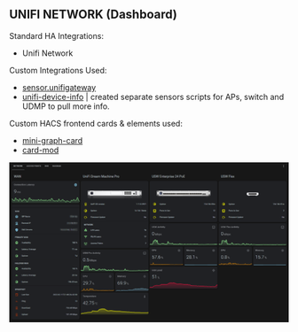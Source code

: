 ## UNIFI NETWORK (Dashboard)

Standard HA Integrations:
* Unifi Network

Custom Integrations Used:
* [sensor.unifigateway](https://github.com/custom-components/sensor.unifigateway)
* [unifi-device-info](https://github.com/w1tw0lf/Unifi-Device-info) | created separate sensors scripts for APs, switch and UDMP to pull more info.

Custom HACS frontend cards & elements used:
* [mini-graph-card](https://github.com/kalkih/mini-graph-card)
* [card-mod](https://github.com/thomasloven/lovelace-card-mod)

![HA Overview](/examples/Network-dashboard.png)

